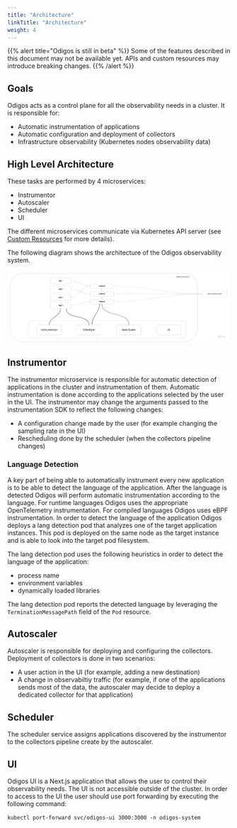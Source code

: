 ```yaml
---
title: "Architecture"
linkTitle: "Architecture"
weight: 4
---
```


{{% alert title="Odigos is still in beta" %}}
Some of the features described in this document may not be available yet. APIs and custom resources may introduce breaking changes.
{{% /alert %}}

## Goals

Odigos acts as a control plane for all the observability needs in a cluster. It is responsible for:

- Automatic instrumentation of applications
- Automatic configuration and deployment of collectors
- Infrastructure observability (Kubernetes nodes observability data)

## High Level Architecture

These tasks are performed by 4 microservices:

- Instrumentor
- Autoscaler
- Scheduler
- UI

The different microservices communicate via Kubernetes API server (see [Custom Resources](/docs/custom-resources) for more details).

The following diagram shows the architecture of the Odigos observability system.

![Odigos Architecture](Odigos_Arch.jpg)

## Instrumentor

The instrumentor microservice is responsible for automatic detection of applications in the cluster and instrumentation of them.
Automatic instrumentation is done according to the applications selected by the user in the UI.
The instrumentor may change the arguments passed to the instrumentation SDK to reflect the following changes:

- A configuration change made by the user (for example changing the sampling rate in the UI)
- Rescheduling done by the scheduler (when the collectors pipeline changes)

### Language Detection

A key part of being able to automatically instrument every new application is to be able to detect the language of the application. After the language is detected Odigos will perform automatic instrumentation according to the language. For runtime languages Odigos uses the appropriate OpenTelemetry instrumentation. For compiled languages Odigos uses eBPF instrumentation. In order to detect the language of the application Odigos deploys a lang detection pod that analyzes one of the target application instances. This pod is deployed on the same node as the target instance and is able to look into the target pod filesystem.

The lang detection pod uses the following heuristics in order to detect the language of the application:

- process name
- environment variables
- dynamically loaded libraries

The lang detection pod reports the detected language by leveraging the `TerminationMessagePath` field of the `Pod` resource.

## Autoscaler

Autoscaler is responsible for deploying and configuring the collectors. Deployment of collectors is done in two scenarios:

- A user action in the UI (for example, adding a new destination)
- A change in observabiltiy traffic (for example, if one of the applications sends most of the data, the autoscaler may decide to deploy a dedicated collector for that application)

## Scheduler

The scheduler service assigns applications discovered by the instrumentor to the collectors pipeline create by the autoscaler.

## UI

Odigos UI is a Next.js application that allows the user to control their observability needs. The UI is not accessible outside of the cluster. In order to access to the UI the user should use port forwarding by executing the following command:

```console
kubectl port-forward svc/odigos-ui 3000:3000 -n odigos-system
```
